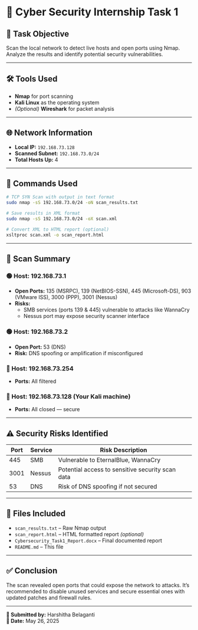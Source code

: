
# 🔐 Cyber Security Internship Task 1

## 📌 Task Objective
Scan the local network to detect live hosts and open ports using Nmap. Analyze the results and identify potential security vulnerabilities.

---

## 🛠️ Tools Used
- **Nmap** for port scanning
- **Kali Linux** as the operating system
- *(Optional)* **Wireshark** for packet analysis

---

## 🌐 Network Information
- **Local IP:** `192.168.73.128`
- **Scanned Subnet:** `192.168.73.0/24`
- **Total Hosts Up:** 4

---

## 🧪 Commands Used
```bash
# TCP SYN Scan with output in text format
sudo nmap -sS 192.168.73.0/24 -oN scan_results.txt

# Save results in XML format
sudo nmap -sS 192.168.73.0/24 -oX scan.xml

# Convert XML to HTML report (optional)
xsltproc scan.xml -o scan_report.html
```

---

## 📄 Scan Summary

### 🟢 Host: 192.168.73.1
- **Open Ports:** 135 (MSRPC), 139 (NetBIOS-SSN), 445 (Microsoft-DS), 903 (VMware ISS), 3000 (PPP), 3001 (Nessus)
- **Risks:** 
  - SMB services (ports 139 & 445) vulnerable to attacks like WannaCry
  - Nessus port may expose security scanner interface

### 🟢 Host: 192.168.73.2
- **Open Port:** 53 (DNS)
- **Risk:** DNS spoofing or amplification if misconfigured

### 🔵 Host: 192.168.73.254
- **Ports:** All filtered

### 🔵 Host: 192.168.73.128 (Your Kali machine)
- **Ports:** All closed — secure

---

## ⚠️ Security Risks Identified
| Port | Service     | Risk Description                                |
|------|-------------|--------------------------------------------------|
| 445  | SMB         | Vulnerable to EternalBlue, WannaCry              |
| 3001 | Nessus      | Potential access to sensitive security scan data |
| 53   | DNS         | Risk of DNS spoofing if not secured              |

---

## 📁 Files Included
- `scan_results.txt` – Raw Nmap output
- `scan_report.html` – HTML formatted report *(optional)*
- `Cybersecurity_Task1_Report.docx` – Final documented report
- `README.md` – This file

---

## ✅ Conclusion
The scan revealed open ports that could expose the network to attacks. It’s recommended to disable unused services and secure essential ones with updated patches and firewall rules.

---

**🔗 Submitted by:** Harshitha Belaganti  
**📅 Date:** May 26, 2025  
